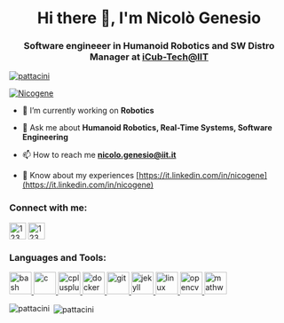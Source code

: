 <h1 align="center">Hi there 👋, I'm Nicolò Genesio </h1>
<h3 align="center">Software engineeer in Humanoid Robotics and SW Distro Manager at <a href="https://iit.it/research/facilities/icub-tech">iCub-Tech@IIT</></h3>

<p align="left"> <img src="https://komarev.com/ghpvc/?username=Nicogene&label=Profile%20views&color=0e75b6&style=flat" alt="pattacini" /> </p>

<p align="left"> <a href="https://github.com/ryo-ma/github-profile-trophy"><img src="https://github-profile-trophy.vercel.app/?username=Nicogene&theme=nord" alt="Nicogene" /></a> </p>

- 🔭 I’m currently working on **Robotics**

- 💬 Ask me about **Humanoid Robotics, Real-Time Systems, Software Engineering**

- 📫 How to reach me **nicolo.genesio@iit.it**

- 📄 Know about my experiences [https://it.linkedin.com/in/nicogene](https://it.linkedin.com/in/nicogene)

<p align="left">
<h3 align="left">Connect with me:</h3>
<a href="https://it.linkedin.com/in/nicogene" target="blank"><img align="center" src="https://www.vectorlogo.zone/logos/linkedin/linkedin-tile.svg" alt="123" height="30" width="-1" /></a>
<a href="https://www.instagram.com/_nicogene_/" target="blank"><img align="center" src="https://www.vectorlogo.zone/logos/instagram/instagram-icon.svg" alt="123" height="30" width="-1" /></a>
</p>
<h3 align="left">Languages and Tools:</h3>
<p align="left"> <a href="https://www.gnu.org/software/bash/" target="_blank"> <img src="https://www.vectorlogo.zone/logos/gnu_bash/gnu_bash-icon.svg" alt="bash" width="40" height="40"/> </a> <a href="https://www.cprogramming.com/" target="_blank"> <img src="https://devicons.github.io/devicon/devicon.git/icons/c/c-original.svg" alt="c" width="40" height="40"/> </a> <a href="https://www.w3schools.com/cpp/" target="_blank"> <img src="https://devicons.github.io/devicon/devicon.git/icons/cplusplus/cplusplus-original.svg" alt="cplusplus" width="40" height="40"/> </a> <a href="https://www.docker.com/" target="_blank"> <img src="https://devicons.github.io/devicon/devicon.git/icons/docker/docker-original-wordmark.svg" alt="docker" width="40" height="40"/> </a> <a href="https://git-scm.com/" target="_blank"> <img src="https://www.vectorlogo.zone/logos/git-scm/git-scm-icon.svg" alt="git" width="40" height="40"/> </a> <a href="https://jekyllrb.com/" target="_blank"> <img src="https://www.vectorlogo.zone/logos/jekyllrb/jekyllrb-icon.svg" alt="jekyll" width="40" height="40"/> </a> <a href="https://www.linux.org/" target="_blank"> <img src="https://devicons.github.io/devicon/devicon.git/icons/linux/linux-original.svg" alt="linux" width="40" height="40"/> </a> <a href="https://opencv.org/" target="_blank"> <img src="https://www.vectorlogo.zone/logos/opencv/opencv-icon.svg" alt="opencv" width="40" height="40"/> </a> <a href="https://www.mathworks.com/" target="_blank"> <img src="https://github.com/simple-icons/simple-icons/blob/master/icons/mathworks.svg" alt="mathworks" width="40" height="40"/> </a> </p>

<p><img align="left" src="https://github-readme-stats.vercel.app/api/top-langs/?username=Nicogene&layout=compact" alt="pattacini" /></p>

<p>&nbsp;<img align="center" src="https://github-readme-stats.vercel.app/api?username=Nicogene&show_icons=true" alt="pattacini" /></p>


